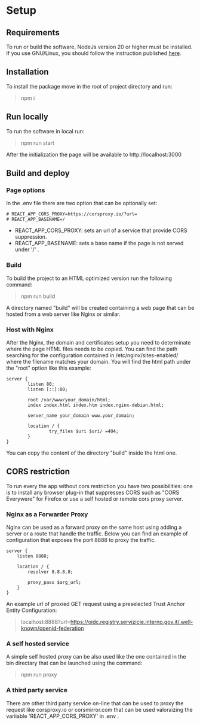 # Setup

## Requirements

To run or build the software, NodeJs version 20 or higher must be installed.
If you use GNU/Linux, you should follow the instruction published [here](https://nodejs.org/en/download).

## Installation

To install the package move in the root of project directory and run:

> npm i

## Run locally

To run the software in local run:

> npm run start

After the initialization the page will be available to http://localhost:3000

## Build and deploy

### Page options

In the .env file there are two option that can be optionally set:

```
# REACT_APP_CORS_PROXY=https://corsproxy.io/?url=
# REACT_APP_BASENAME=/
```

- REACT_APP_CORS_PROXY: sets an url of a service that provide CORS suppression.
- REACT_APP_BASENAME: sets a base name if the page is not served under '/' .

### Build

To build the project to an HTML optimized version run the following command:

> npm run build

A directory named "build" will be created containing a web page that can be hosted from a web server like Nginx or similar.

### Host with Nginx

After the Nginx, the domain and certificates setup you need to determinate where the page HTML files needs to be copied.
You can find the path searching for the configuration contained in /etc/nginx/sites-enabled/ where the filename matches your domain.
You will find the html path under the "root" option like this example:

```
server {
        listen 80;
        listen [::]:80;

        root /var/www/your_domain/html;
        index index.html index.htm index.nginx-debian.html;

        server_name your_domain www.your_domain;

        location / {
                try_files $uri $uri/ =404;
        }
}
```

You can copy the content of the directory "build" inside the html one.

## CORS restriction

To run every the app without cors restriction you have two possibilities: one is to install any browser plug-in that suppresses CORS such as "CORS Everywere" for Firefox or use a self hosted or remote cors proxy server.

### Nginx as a Forwarder Proxy

Nginx can be used as a forward proxy on the same host using adding a server or a route that handle the traffic.
Below you can find an example of configuration that exposes the port 8888 to proxy the traffic.

```
server {
    listen 8888;

    location / {
        resolver 8.8.8.8;

        proxy_pass $arg_url;
    }
}
```

An example url of proxied GET request using a preselected Trust Anchor Entity Configuration:

> localhost:8888?url=https://oidc.registry.servizicie.interno.gov.it/.well-known/openid-federation

### A self hosted service

A simple self hosted proxy can be also used like the one contained in the bin directary that can be launched using the command:

> npm run proxy

### A third party service

There are other third party service on-line that can be used to proxy the request like corsproxy.io or corsmirror.com that can be used valoraizing the variiable 'REACT_APP_CORS_PROXY' in .env .
